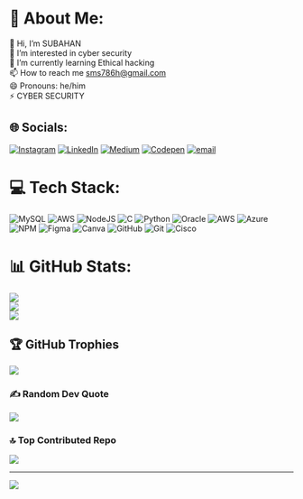 # 💫 About Me:
👋 Hi, I’m SUBAHAN<br>👀 I’m interested in cyber security<br>🌱 I’m currently learning Ethical hacking<br>📫 How to reach me sms786h@gmail.com<br>😄 Pronouns: he/him<br>⚡ CYBER SECURITY


## 🌐 Socials:
[![Instagram](https://img.shields.io/badge/Instagram-%23E4405F.svg?logo=Instagram&logoColor=white)](https://instagram.com/sms786_h) [![LinkedIn](https://img.shields.io/badge/LinkedIn-%230077B5.svg?logo=linkedin&logoColor=white)]([https://linkedin.com/in/m-subahan-sms786h](https://www.linkedin.com/in/subahan-m-sms786h/)) [![Medium](https://img.shields.io/badge/Medium-12100E?logo=medium&logoColor=white)](https://medium.com/@SMS786H) [![Codepen](https://img.shields.io/badge/Codepen-000000?logo=codepen&logoColor=white)](https://codepen.io/M-SUBAHAN) [![email](https://img.shields.io/badge/Email-D14836?logo=gmail&logoColor=white)](mailto:maddusagarisubahan@gmail.com) 

# 💻 Tech Stack:
![MySQL](https://img.shields.io/badge/mysql-4479A1.svg?style=for-the-badge&logo=mysql&logoColor=white) ![AWS](https://img.shields.io/badge/AWS-%23FF9900.svg?style=for-the-badge&logo=amazon-aws&logoColor=white) ![NodeJS](https://img.shields.io/badge/node.js-6DA55F?style=for-the-badge&logo=node.js&logoColor=white) ![C](https://img.shields.io/badge/c-%2300599C.svg?style=for-the-badge&logo=c&logoColor=white) ![Python](https://img.shields.io/badge/python-3670A0?style=for-the-badge&logo=python&logoColor=ffdd54) ![Oracle](https://img.shields.io/badge/Oracle-F80000?style=for-the-badge&logo=oracle&logoColor=white) ![AWS](https://img.shields.io/badge/AWS-%23FF9900.svg?style=for-the-badge&logo=amazon-aws&logoColor=white) ![Azure](https://img.shields.io/badge/azure-%230072C6.svg?style=for-the-badge&logo=microsoftazure&logoColor=white) ![NPM](https://img.shields.io/badge/NPM-%23CB3837.svg?style=for-the-badge&logo=npm&logoColor=white) ![Figma](https://img.shields.io/badge/figma-%23F24E1E.svg?style=for-the-badge&logo=figma&logoColor=white) ![Canva](https://img.shields.io/badge/Canva-%2300C4CC.svg?style=for-the-badge&logo=Canva&logoColor=white) ![GitHub](https://img.shields.io/badge/github-%23121011.svg?style=for-the-badge&logo=github&logoColor=white) ![Git](https://img.shields.io/badge/git-%23F05033.svg?style=for-the-badge&logo=git&logoColor=white) ![Cisco](https://img.shields.io/badge/cisco-%23049fd9.svg?style=for-the-badge&logo=cisco&logoColor=black)
# 📊 GitHub Stats:
![](https://github-readme-stats.vercel.app/api?username=SMS786-H&theme=dark&hide_border=false&include_all_commits=false&count_private=false)<br/>
![](https://github-readme-streak-stats.herokuapp.com/?user=SMS786-H&theme=dark&hide_border=false)<br/>
![](https://github-readme-stats.vercel.app/api/top-langs/?username=SMS786-H&theme=dark&hide_border=false&include_all_commits=false&count_private=false&layout=compact)

## 🏆 GitHub Trophies
![](https://github-profile-trophy.vercel.app/?username=SMS786-H&theme=radical&no-frame=false&no-bg=true&margin-w=4)

### ✍️ Random Dev Quote
![](https://quotes-github-readme.vercel.app/api?type=horizontal&theme=dark)

### 🔝 Top Contributed Repo
![](https://github-contributor-stats.vercel.app/api?username=SMS786-H&limit=5&theme=github_dark&combine_all_yearly_contributions=true)

---
[![](https://visitcount.itsvg.in/api?id=SMS786-H&icon=5&color=0)](https://visitcount.itsvg.in)

<!-- Proudly created with GPRM ( https://gprm.itsvg.in ) -->
